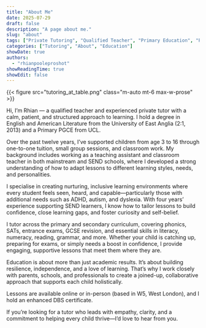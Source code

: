 ```yaml
---
title: "About Me"
date: 2025-07-29
draft: false
description: "A page about me."
slug: "about"
tags: ["Private Tutoring", "Qualified Teacher", "Primary Education", "PGCE", "SEND Support", "Maths Tutoring", "English Tutoring", "Personalized Learning", "Educational Philosophy", "Tutoring Experience", "West London Tutor"]
categories: ["Tutoring", "About", "Education"]
showDate: true
authors:
  - "rhianpooleproshot"
showReadingTime: true
showEdit: false
---
```




{{< figure src="tutoring_at_table.png" class="m-auto mt-6 max-w-prose" >}}

Hi, I’m Rhian — a qualified teacher and experienced private tutor with a calm, patient, and structured approach to learning. I hold a degree in English and American Literature from the University of East Anglia (2:1, 2013) and a Primary PGCE from UCL.

Over the past twelve years, I’ve supported children from age 3 to 16 through one-to-one tuition, small group sessions, and classroom work. My background includes working as a teaching assistant and classroom teacher in both mainstream and SEND schools, where I developed a strong understanding of how to adapt lessons to different learning styles, needs, and personalities.

I specialise in creating nurturing, inclusive learning environments where every student feels seen, heard, and capable—particularly those with additional needs such as ADHD, autism, and dyslexia. With four years’ experience supporting SEND learners, I know how to tailor lessons to build confidence, close learning gaps, and foster curiosity and self-belief.

I tutor across the primary and secondary curriculum, covering phonics, SATs, entrance exams, GCSE revision, and essential skills in literacy, numeracy, reading, grammar, and more. Whether your child is catching up, preparing for exams, or simply needs a boost in confidence, I provide engaging, supportive lessons that meet them where they are.

Education is about more than just academic results. It’s about building resilience, independence, and a love of learning. That’s why I work closely with parents, schools, and professionals to create a joined-up, collaborative approach that supports each child holistically.

Lessons are available online or in-person (based in W5, West London), and I hold an enhanced DBS certificate.

If you’re looking for a tutor who leads with empathy, clarity, and a commitment to helping every child thrive—I’d love to hear from you.